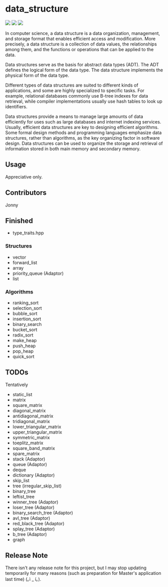 # data_structure #

![](https://img.shields.io/badge/Build-Pending-Yellow.svg)
![](https://img.shields.io/badge/Contributors-1-BrightGreen.svg)
![](https://img.shields.io/badge/License-Apache%202.0-green.svg)

In computer science, a data structure is a data organization, management, and storage format that enables efficient access and modification. More precisely, a data structure is a collection of data values, the relationships among them, and the functions or operations that can be applied to the data.

Data structures serve as the basis for abstract data types (ADT). The ADT defines the logical form of the data type. The data structure implements the physical form of the data type.

Different types of data structures are suited to different kinds of applications, and some are highly specialized to specific tasks. For example, relational databases commonly use B-tree indexes for data retrieval, while compiler implementations usually use hash tables to look up identifiers.

Data structures provide a means to manage large amounts of data efficiently for uses such as large databases and internet indexing services. Usually, efficient data structures are key to designing efficient algorithms. Some formal design methods and programming languages emphasize data structures, rather than algorithms, as the key organizing factor in software design. Data structures can be used to organize the storage and retrieval of information stored in both main memory and secondary memory.

## Usage ##

Appreciative only.

## Contributors ##

Jonny

## Finished ##

- type_traits.hpp

### Structures ###

- vector
- forward_list
- array
- priority_queue (Adaptor)
- list

### Algorithms ###

- ranking_sort
- selection_sort
- bubble_sort
- insertion_sort
- binary_search
- bucket_sort
- radix_sort
- make_heap
- push_heap
- pop_heap
- quick_sort

## TODOs ##
Tentatively
- static_list
- matrix
- square_matrix
- diagonal_matrix
- antidiagonal_matrix
- tridiagonal_matrix
- lower_triangular_matrix
- upper_triangular_matrix
- symmetric_matrix
- toeplitz_matrix
- square_band_matrix
- spare_matrix
- stack (Adaptor)
- queue (Adaptor)
- deque
- dictionary (Adaptor)
- skip_list
- tree (irregular_skip_list)
- binary_tree
- leftist_tree
- winner_tree (Adaptor)
- loser_tree (Adaptor)
- binary_search_tree (Adaptor)
- avl_tree (Adaptor)
- red_black_tree (Adaptor)
- splay_tree (Adaptor)
- b_tree (Adaptor)
- graph

## Release Note ##

There isn't any release note for this project, but I may stop updating temporarily for many reasons (such as preparation for Master's application last time) (｡ì _ í｡).
